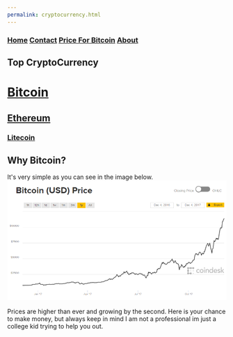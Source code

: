 ```yaml
---
permalink: cryptocurrency.html
---
```


### [Home](index.md)  [Contact](contact.html)   [Price For Bitcoin](gains.html)   [About](about.html) 

## Top CryptoCurrency
# [**Bitcoin**](https://www.bitcoin.com/) 
## [**Ethereum**](https://ethereum.org/)
### [**Litecoin**](https://litecoin.org/)


## Why Bitcoin?
It's very simple as you can see in the image below.
![Image](bitcoinprice.png)

Prices are higher than ever and growing by the second.
Here is your chance to make money, but always keep in mind I am not a professional im just
a college kid trying to help you out.
